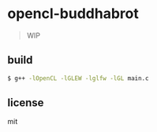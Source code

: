 # opencl-buddhabrot

> WIP

## build

```sh
$ g++ -lOpenCL -lGLEW -lglfw -lGL main.c
```

## license

mit
